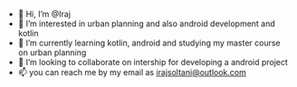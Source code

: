 - 👋 Hi, I’m @Iraj
- 👀 I’m interested in urban planning and also android development and kotlin 
- 🌱 I’m currently learning kotlin, android and studying my master course on urban planning
- 💞️ I’m looking to collaborate on intership for developing a android project 
- 📫 you can reach me by my email as irajsoltani@outlook.com

<!---
Irajam/Irajam is a ✨ special ✨ repository because its `README.md` (this file) appears on your GitHub profile.
You can click the Preview link to take a look at your changes.
--->
